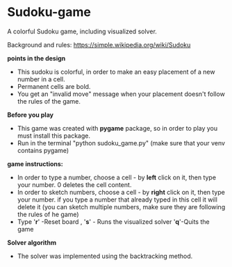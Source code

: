 # Sudoku-game
A colorful Sudoku game, including visualized solver.

Background and rules:
https://simple.wikipedia.org/wiki/Sudoku

**points in the design**
- This sudoku is colorful, in order to make an easy placement of a new number in a cell.
- Permanent cells are bold.
- You get an "invalid move" message when your placement doesn't follow the rules of the game.

**Before you play**
- This game was created with **pygame** package, so in order to play you must install this package.
- Run in the terminal "python sudoku_game.py" (make sure that your venv contains pygame)

**game instructions:**
- In order to type a number, choose a cell - by **left** click on it, then type your number. 0 deletes the cell content.
- In order to sketch numbers, choose a cell - by **right** click on it, then type your number. if you type a number that already typed in this cell
  it will delete it (you can sketch multiple numbers, make sure they are following the rules of he game)
- Type '**r**' -Reset board , '**s**' - Runs the visualized solver '**q**'-Quits the game  

**Solver algorithm**
- The solver was implemented using the backtracking method.
